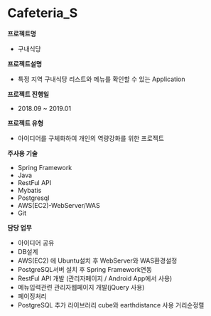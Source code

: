 # Cafeteria_S 

**프로젝트명**  
 - 구내식당    
   
**프로젝트설명**  
 - 특정 지역 구내식당 리스트와 메뉴를 확인할 수 있는 Application     
   
**프로젝트 진행일**  
 - 2018.09 ~ 2019.01      
   
**프로젝트 유형**   
 - 아이디어를 구체화하여 개인의 역량강화를 위한 프로젝트     
   
**주사용 기술**   
 - Spring Framework  
 - Java  
 - RestFul API  
 - Mybatis  
 - Postgresql  
 - AWS(EC2)-WebServer/WAS  
 - Git     
   
**담당 업무**  
 - 아이디어 공유  
 - DB설계  
 - AWS(EC2) 에 Ubuntu설치 후 WebServer와 WAS환경설정  
 - PostgreSQL서버 설치 후 Spring Framework연동  
 - RestFul API 개발 (관리자페이지 / Android App에서 사용)  
 - 메뉴입력관련 관리자웹페이지 개발(jQuery 사용)  
 - 페이징처리  
 - PostgreSQL 추가 라이브러리 cube와 earthdistance 사용 거리순정렬   
  


